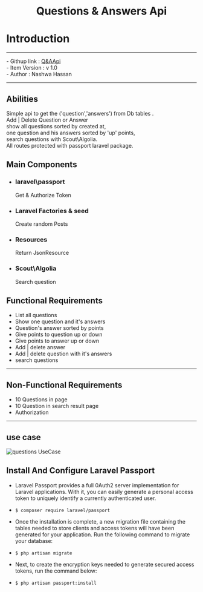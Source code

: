 
# <p align="center"> Questions & Answers Api </p>

# Introduction
<hr>
    - Githup link : <a href="https://github.com/shassa/PostsApi">Q&AApi</a> <br>
    - Item Version : v 1.0 <br>
    - Author : Nashwa Hassan <br>
   
<hr>

## Abilities
<p>Simple api to get the ('question','answers') from Db tables .<br>Add | Delete Question or Answer <br>show all questions sorted by created at,<br> one question and his answers sorted by 'up' points,<br>search questions with Scout\Algolia.<br> All routes protected with passport laravel package.</p>

## Main Components
 - ### laravel\passport
     Get & Authorize Token
 - ### Laravel Factories & seed
    Create random Posts
 - ### Resources
    Return JsonResource  
 - ### Scout\Algolia
    Search question    
    
## Functional Requirements 
- List all questions 
- Show one question and it's answers
- Question's answer sorted by points
- Give points to question up or down
- Give points to answer up or down
- Add | delete answer
- Add | delete question with it's answers
- search questions
 
 <hr>

## Non-Functional Requirements 
- 10 Questions in page
- 10 Question in search result page
- Authorization

<hr>

## use case

<img src="images/readme/questionusecase.png'" alt="questions UseCase">

## Install And Configure Laravel Passport
- Laravel Passport provides a full 0Auth2 server implementation for Laravel applications. With it, you can easily generate a personal access token to uniquely identify a currently authenticated user.

- ``` $ composer require laravel/passport ```

- Once the installation is complete, a new migration file containing the tables needed to store clients and access tokens will have been generated for your application. Run the following command to migrate your database:

- ``` $ php artisan migrate ```
- Next, to create the encryption keys needed to generate secured access tokens, run the command below:

- ``` $ php artisan passport:install ```

